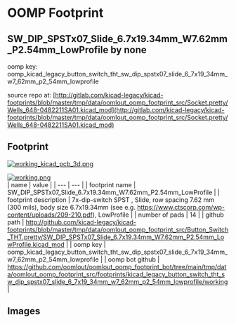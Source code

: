 # OOMP Footprint  
## SW_DIP_SPSTx07_Slide_6.7x19.34mm_W7.62mm_P2.54mm_LowProfile  by none  
  
oomp key: oomp_kicad_legacy_button_switch_tht_sw_dip_spstx07_slide_6_7x19_34mm_w7_62mm_p2_54mm_lowprofile  
  
source repo at: [http://gitlab.com/kicad-legacy/kicad-footprints/blob/master/tmp/data/oomlout_oomp_footprint_src/Socket.pretty/Wells_648-0482211SA01.kicad_mod](http://gitlab.com/kicad-legacy/kicad-footprints/blob/master/tmp/data/oomlout_oomp_footprint_src/Socket.pretty/Wells_648-0482211SA01.kicad_mod)  
## Footprint  
  
[![working_kicad_pcb_3d.png](working_kicad_pcb_3d_600.png)](working_kicad_pcb_3d.png)  
  
[![working.png](working_600.png)](working.png)  
| name | value | 
| --- | --- | 
| footprint name | SW_DIP_SPSTx07_Slide_6.7x19.34mm_W7.62mm_P2.54mm_LowProfile | 
| footprint description | 7x-dip-switch SPST , Slide, row spacing 7.62 mm (300 mils), body size 6.7x19.34mm (see e.g. https://www.ctscorp.com/wp-content/uploads/209-210.pdf), LowProfile | 
| number of pads | 14 | 
| github path | http://github.com/kicad-legacy/kicad-footprints/blob/master/tmp/data/oomlout_oomp_footprint_src/Button_Switch_THT.pretty/SW_DIP_SPSTx07_Slide_6.7x19.34mm_W7.62mm_P2.54mm_LowProfile.kicad_mod | 
| oomp key | oomp_kicad_legacy_button_switch_tht_sw_dip_spstx07_slide_6_7x19_34mm_w7_62mm_p2_54mm_lowprofile | 
| oomp bot github | https://github.com/oomlout/oomlout_oomp_footprint_bot/tree/main/tmp/data/oomlout_oomp_footprint_src/footprints/kicad_legacy_button_switch_tht_sw_dip_spstx07_slide_6_7x19_34mm_w7_62mm_p2_54mm_lowprofile/working | 
## Images  
